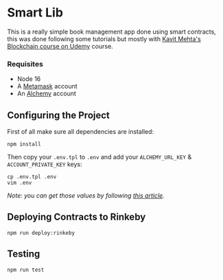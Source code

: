 # Smart Lib

This is a really simple book management app done using smart contracts, this was done following some tutorials but mostly with [Kavit Mehta's Blockchain course on Udemy](https://www.udemy.com/share/1061Ng3@uyg6_AQ71yF0zQWLlqBSZLXm9eToRk9U3i3poXxdVCUNR6qzSTJgaN0cQOe_dLP-bA==/) course.

### Requisites

- Node 16
- A [Metamask](https://metamask.io/) account
- An [Alchemy](https://www.alchemy.com/) account

## Configuring the Project

First of all make sure all dependencies are installed:

```
npm install
```

Then copy your `.env.tpl` to `.env` and add your `ALCHEMY_URL_KEY` & `ACCOUNT_PRIVATE_KEY` keys:

```
cp .env.tpl .env
vim .env
```

_Note: you can get those values by following [this article](https://docs.alchemy.com/alchemy/introduction/getting-started/sending-txs#6.-create-the-.env-file)._

## Deploying Contracts to Rinkeby

```
npm run deploy:rinkeby
```

## Testing

```
npm run test
```